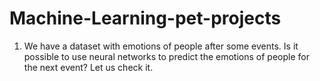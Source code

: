 # Machine-Learning-pet-projects

1. We have a dataset with emotions of people after some events. Is it possible to use neural networks to predict the emotions of people for the next event?
Let us check it. 
